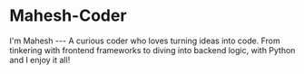 # Mahesh-Coder
I'm Mahesh --- A curious coder who loves turning ideas into code.   From tinkering with frontend frameworks to diving into backend logic, with Python and I enjoy it all!
